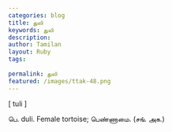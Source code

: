 ```yaml
---
categories: blog
title: துலி
keywords: துலி
description: 
author: Tamilan
layout: Ruby
tags: 
 
permalink: துலி
featured: /images/ttak-48.png
---
```

  
[ tuli ]  
  
பெ. duli. Female tortoise; பெண்ணாமை. (சங். அக.)